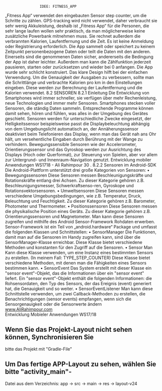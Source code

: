                		IDEE: FITNESS_APP
„Fitness App“ verwendet den eingebauten Sensor step counter, um die Schritte zu zählen. GPS-tracking wird nicht verwendet, daher verbraucht sie sehr wenig Akkuleistung, deshalb ist „Fitness App“ für die Personen, die sehr lange laufen wollen sehr praktisch, da man möglicherweise keine zusätzliche Powerbank mitnehmen muss. Sie rechnet außerdem die verbrannten Kalorien, Laufentfernung und die Zeit.
Es ist keine Anmeldung oder Registrierung erforderlich. Die App sammelt oder speichert zu keinem Zeitpunkt personenbezogene Daten oder teilt die Daten mit den anderen. Einerseits sind die genommenen Daten sicher, andererseits die Bedingung der App ist daher leichter. Außerdem man kann die Zählfunktion jederzeit pausieren, starten oder zurücksetzen und wieder bei 0 anfangen.
Die App wurde sehr schlicht konstruiert. Das klare Design hilft bei der einfachen Verwendung. Um die Genauigkeit der Ausgaben zu verbessern, sollte man die Schrittlänge und verbrachte Kalorien pro km in den Einstellungen eingeben. Diese werden zur Berechnung der Laufentfernung und die Kalorien verwendet.
8.2 SENSOREN
8.2.1 Einleitung
Die Entwicklung von Smartphones wird immer schneller, sie verfügen über mehr Rechenleistung, neue Technologien und immer mehr Sensoren. Smartphones stecken voller Sensoren, die ständig Daten sammeln. Entsprechende Programme können damit sehen, hören und fühlen, was alles in der Umgebung des Gerätes geschieht.
Sensoren werden für unterschiedliche Zwecke eingesetzt, der Helligkeitssensor beispielsweise passt die Displaybeleuchtung abhängig von dem Umgebungslicht automatisch an, der Annäherungssensor deaktiviert beim Telefonieren das Display, wenn man das Gerät nah ans Ohr hält, um versehentliche Eingaben durch Berührung mit der Wange zu verhindern. Bewegungssensible Sensoren wie der Accelerometer, Orientierungssensor und das Gyroskop werden zur Ausrichtung des Displays (Hoch oder Querformat), zur Steuerung von Spielen, aber vor allem zur Untergrund- und Innenraum-Navigation genutzt.
Entwicklung mobiler Anwendungen WS1718 - Ali Rahimpour
30 .
8.2.2 Sensoren im Android-SDK
Die Android-Plattform unterstützt drei große Kategorien von Sensoren:
• Bewegungssensoren
Diese Sensoren messen Beschleunigungskräfte und Rotationskräfte entlang drei Achsen. Zu dieser Kategorie gehören z.B. Beschleunigungsmesser, Schwerkraftsenso-ren, Gyroskope und Rotationsvektorsensoren.
• Umweltsensoren
Diese Sensoren messen verschiedene Umgebungsbedingungen, wie z.B. Temperatur, Druck, Beleuchtung und Feuchtigkeit. Zu dieser Kategorie gehören z.B. Barometer, Photometer und Thermometer.
• Positionssensoren
Diese Sensoren messen die physikalische Position eines Geräts. Zu dieser Kategorie gehören z.B. Orientierungssensoren und Magnetometer.
Man kann diese Sensoren zugreifen und mithilfe des Android Sensor-Framework Rohdaten erwerben. Sensor-Framework ist ein Teil von „android.hardware“ Package und umfasst die folgenden Klassen und Schnittstellen:
• SensorManager
Die Funktionen, damit man auf die Sensoren im Handy zugreifen kann, sind über die SensorManager-Klasse erreichbar. Diese Klasse bietet verschiedene Methoden und konstanten für den Zugriff auf die Sensoren.
• Sensor
Man Kann diese Klasse verwenden, um eine Instanz eines bestimmten Sensors zu erstellen. (In meinem Fall: TYPE_STEP_COUNTER) Diese Klasse bietet verschiedene Methoden, mit denen man die Fähigkeiten eines Sensors bestimmen kann.
• SensorEvent
Das System erstellt mit dieser Klasse ein "sensor event"-Objekt, das die Informationen über ein "sensor event" liefert. Ein "sensor event"-Objekt enthält die folgenden Informationen: die Rohsensordaten, den Typ des Sensors, der das Ereignis (event) generiert hat, die Genauigkeit und so weiter.
• SensorEventListener
Man kann diese Schnittstelle verwenden, um zwei Callback-Methoden zu erstellen, die Benachrichtigungen (sensor events) empfangen, wenn sich die Sensorgenauigkeit oder die Sensorwerte ändern  				       
		   www.AliRahimpour.com			       
	 Entwicklung Mobieler Anwendungen WS17/18     	       
      							       


## Wenn Sie das Projekt-Layout nicht sehen können, Synchronisieren Sie 
  bitte das Projekt mit "Gradle-File" 

## Um Das fertige APP-Layout zu sehen, wählen Sie bitte "activity_main"-
  Datei aus dem Verzeichnis:
  app -> src -> main -> res -> layout-v24 

